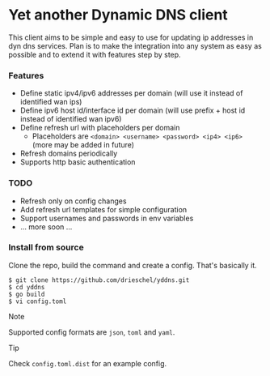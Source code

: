 # Yet another Dynamic DNS client

This client aims to be simple and easy to use for updating ip addresses in dyn dns services. Plan is to make the integration into any system as easy as possible and to extend it with features step by step.

### Features
- Define static ipv4/ipv6 addresses per domain (will use it instead of identified wan ips)
- Define ipv6 host id/interface id per domain (will use prefix + host id instead of identified wan ipv6)
- Define refresh url with placeholders per domain
  - Placeholders are `<domain> <username> <password> <ip4> <ip6>` (more may be added in future)
- Refresh domains periodically
- Supports http basic authentication

### TODO
- Refresh only on config changes
- Add refresh url templates for simple configuration
- Support usernames and passwords in env variables
- ... more soon ...

### Install from source
Clone the repo, build the command and create a config. That's basically it.
````shell
$ git clone https://github.com/drieschel/yddns.git
$ cd yddns
$ go build
$ vi config.toml
````
>[!NOTE]
> Supported config formats are `json`, `toml` and `yaml`.

>[!TIP]
> Check `config.toml.dist` for an example config.